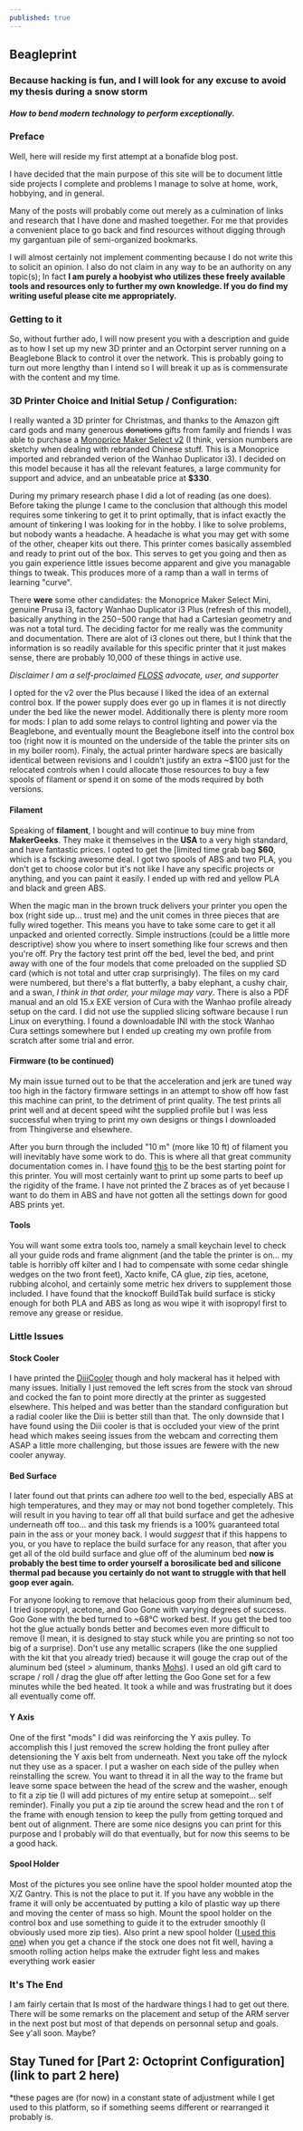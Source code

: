 ```yaml
---
published: true
---
```

## Beagleprint
### Because hacking is fun, and I will look for any excuse to avoid my thesis during a snow storm

#### *How to bend modern technology to perform exceptionally.* 

### Preface
Well, here will reside my first attempt at a bonafide blog post. 

I have decided that the main purpose of this site will be to document little side projects I complete and problems I manage to solve at home, work, hobbying, and in general. 

Many of the posts will probably come out merely as a culmination of links and research that I have done and mashed toegether. For me that provides a convenient place to go back and find resources without digging through my gargantuan pile of semi-organized bookmarks.

I will almost certainly not implement commenting because I do not write this to solicit an opinion. I also do not claim in any way to be an authority on any topic(s); In fact **I am purely a hoobyist who utilizes these freely available tools and resources only to further my own knowledge. If you do find my writing useful please cite me appropriately.** 

### Getting to it
So, without further ado, I will now present you with a description and guide as to how I set up my new 3D printer and an Octorpint server running on a Beaglebone Black to control it over the network. This is probably going to turn out more lengthy than I intend so I will break it up as is commensurate with the content and my time. 

### 3D Printer Choice and Initial Setup / Configuration:

I really wanted a 3D printer for Christmas, and thanks to the Amazon gift card gods and many generous ~~donations~~ gifts from family and friends I was able to purchase a [Monoprice Maker Select v2](https://www.amazon.com/Monoprice-13860-Maker-Select-Printer/dp/B018GZBC3Y/ref=pd_sim_328_4?_encoding=UTF8&pd_rd_i=B018GZBC3Y&pd_rd_r=X945H046XAFAY2W7B3Y2&pd_rd_w=FZCSt&pd_rd_wg=Ba3BM&psc=1&refRID=X945H046XAFAY2W7B3Y2) (I think, version numbers are sketchy when dealing with rebranded Chinese stuff. This is a Monoprice imported and rebranded verion of the Wanhao Duplicator i3). I decided on this model because it has all the relevant features, a large community for support and advice, and an unbeatable price at **$330**.

During my primary research phase I did a lot of reading (as one does). Before taking the plunge I came to the conclusion that although this model requires some tinkering to get it to print optimally, that is infact exactly the amount of tinkering I was looking for in the hobby. I like to solve problems, but nobody wants a headache. A headache is what you may get with some of the other, cheaper kits out there. This printer comes basically assembled and ready to print out of the box. This serves  to get you going and then as you gain experience little issues become apparent and give you managable things to tweak. This produces more of a ramp than a wall in terms of learning "curve".

There **were** some other candidates: the Monoprice Maker Select Mini, genuine Prusa i3, factory Wanhao Duplicator i3 Plus (refresh of this model), basically anything in the $250-$500 range that had a Cartesian geometry and was not a total turd. The deciding factor for me really was the community and documentation. There are alot of i3 clones out there, but I think that the information is so readily available for this specific printer that it just makes sense, there are probably 10,000 of these things in active use.

*Disclaimer I am a self-proclaimed [FLOSS](https://www.gnu.org/philosophy/floss-and-foss.en.html) advocate, user, and supporter*

I opted for the v2 over the Plus because I liked the idea of an external control box. If the power supply does ever go up in flames it is not directly under the bed like the newer model. Additionally there is plenty more room for mods: I plan to add some relays to control lighting and power via the Beaglebone, and eventually mount the Beaglebone itself into the control box too (right now it is mounted on the underside of the table the printer sits on in my boiler room). Finaly, the actual printer hardware specs are basically identical between revisions and I couldn't justify an extra ~$100 just for the relocated controls when I could allocate those resources to buy a few spools of filament or spend it on some of the mods required by both versions.

#### Filament
Speaking of **filament**, I bought and will continue to buy mine from **MakerGeeks**. They make it themselves in the **USA** to a very high standard, and have fantastic prices. I opted to get the [limited time grab bag **$60**, which is a fscking awesome deal. I got two spools of ABS and two PLA, you don't get to choose color but it's not like I have any specific projects or anything, and you can paint it easily. I ended up with red and yellow PLA and black and green ABS.

When the magic man in the brown truck delivers your printer you open the box (right side up... trust me) and the unit comes in three pieces that are fully wired together. This means you have to take some care to get it all unpacked and oriented correctly. Simple instructions (could be a little more descriptive) show you where to insert something like four screws and then you're off. Pry the factory test print off the bed, level the bed, and print away with one of the four models that come preloaded on the supplied SD card (which is not total and utter crap surprisingly). The files on my card were numbered, but there's a flat butterfly, a baby elephant, a cushy chair, and a swan, *I think in that order, your milage may vary*. There is also a PDF manual and an old 15.x EXE version of Cura with the Wanhao profile already setup on the card. I did not use the supplied slicing software because I run Linux on everything. I found a downloadable INI with the stock Wanhao Cura settings somewhere but I ended up creating my own profile from scratch after some trial and error.

#### Firmware (to be continued)
My main issue turned out to be that the acceleration and jerk are tuned way too high in the factory firmware settings in an attempt to show off how fast this machine can print, to the detriment of print quality. The test prints all print well and at decent speed wiht the supplied profile but I was less successful when trying to print my own designs or things I downloaded from Thingiverse and elsewhere. 

After you burn through the included "10 m" (more like 10 ft) of filament you will inevitably have some work to do. This is where all that great community documentation comes in. I have found [this](http://3dprinterwiki.info/wiki/wanhao-duplicator-i3/) to be the best starting point for this printer. You will most certainly want to print up some parts to beef up the rigidity of the frame. I have not printed the Z braces as of yet because I want to do them in ABS and have not gotten all the settings down for good ABS prints yet.  

#### Tools
You will want some extra tools too, namely a small keychain level to check all your guide rods and frame alignment (and the table the printer is on... my table is horribly off kilter and I had to compensate with some cedar shingle wedges on the two front feet), Xacto knife, CA glue, zip ties, acetone, rubbing alcohol, and certainly some metric hex drivers to supplement those included. I have found that the knockoff BuildTak build surface is sticky enough for both PLA and ABS as long as wou wipe it with isopropyl first to remove any grease or residue. 

### Little Issues
#### Stock Cooler
I have printed the [DiiiCooler](http://www.thingiverse.com/thing:1025471) though and holy mackeral has it helped with many issues. Initially I just removed the left scres from the stock van shroud and cocked the fan to point more directly at the printer as suggested elsewhere. This helped and was better than the standard configuration but a radial cooler like the Diii is better still than that. The only downside that I have found using the Diii cooler is that is occluded your view of the print head which makes seeing issues from the webcam and correcting them ASAP a little more challenging, but those issues are fewere with the new cooler anyway.

#### Bed Surface
I later found out that prints can adhere *too* well to the bed, especially ABS at high temperatures, and they may or may not bond together completely. This will result in you having to tear off all that build surface and get the adhesive underneath off too... and this task my friends is a 100% guaranteed total pain in the ass or your money back. I would *suggest* that if this happens to you, or you have to replace the build surface for any reason, that after you get all of the old build surface and glue off of the aluminum bed **now is probably the best time to order yourself a borosilicate bed and silicone thermal pad because you certainly do not want to struggle with that hell goop ever again.**

For anyone looking to remove that helacious goop from their aluminum bed, I tried isopropyl, acetone, and Goo Gone with varying degrees of success. Goo Gone with the bed turned to ~68&deg;C worked best. If you get the bed too hot the glue actually bonds better and becomes even more difficult to remove (I mean, it is designed to stay stuck while you are printing so not too big of a surprise). Don't use any metallic scrapers (like the one supplied with the kit that you already tried) because it will gouge the crap out of the aluminum bed (steel > aluminum, thanks [Mohs](https://en.wikipedia.org/wiki/Mohs_scale_of_mineral_hardness)). I used an old gift card to scrape / roll / drag the glue off after letting the Goo Gone set for a few minutes while the bed heated. It took a while and was frustrating but it does all eventually come off.

#### Y Axis
One of the first "mods" I did was reinforcing the Y axis pulley. To accomplish this I just removed the screw holding the front pulley after detensioning the Y axis belt from underneath. Next you take off the nylock nut they use as a spacer. I put a washer on each side of the pulley when reinstalling the screw. You want to  thread it in all the way to the frame but leave some space between the head of the screw and the washer, enough to fit a zip tie (I will add pictures of my entire setup at somepoint... self reminder). Finally you put a zip tie around the screw head and  the ron t of the frame with enough tension to keep the pully from getting torqued and bent out of alignment. There are some nice designs you can print for this purpose and I probably will do that eventually, but for now this seems to be a good hack.

#### Spool Holder
Most of the pictures you see online have the spool holder mounted atop the X/Z Gantry. This is not the place to put it. If you have any wobble in the frame it will only be accentuated by putting a kilo of plastic way up there and moving the center of mass so high. Mount the spool holder on the control box and use something to guide it to the extruder smoothly (I obviously used more zip ties). Also print a new spool holder ([I used this one](http://www.thingiverse.com/thing:1889438)) when you get a chance if the stock one does not fit well, having a smooth rolling action helps make the extruder fight less and makes everything work easier

### It's The End
I am fairly certain that Is most of the hardware things I had to get out there. There will be some remarks on the placement and setup of the ARM server in the next post but most of that depends on personnal setup and goals. See y'all soon. Maybe?

## Stay Tuned for [Part 2: Octoprint Configuration](link to part 2 here)

*these pages are (for now) in a constant state of adjustment while I get used to this platform, so if something seems different or rearranged it probably is.
